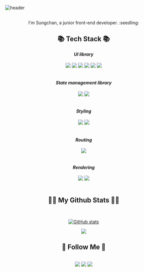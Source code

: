 ![header](https://capsule-render.vercel.app/api?type=waving&color=gradient&height=250&section=header&text=Hi!%20I'm%20Sungchan!&fontColor=FFFFFF&animation=scaleIn&fontSize=90&fontAlignY=38)

<div align="center">
  <br>I'm Sungchan, a junior front-end developer. :seedling:</br>




<h2 align="center">📚 Tech Stack 📚</h2>
  
  #### *UI library*
  
  <div>
  <img src="https://img.shields.io/badge/Python-3766AB?style=flat&logo=Python&logoColor=white"/>  
  <img src="https://img.shields.io/badge/HTML5-E34F26?style=flat&logo=HTML5&logoColor=white"/>
  <img src="https://img.shields.io/badge/CSS3-1572B6?style=flat&logo=CSS3&logoColor=white"/>
  <img src="https://img.shields.io/badge/JavaScript-D0B336?style=flat&logo=Javascript&logoColor=white"/>
  <img src="https://img.shields.io/badge/TypeScript-159588?style=flat&logo=typescript&logoColor=white"/>
  <img src="https://img.shields.io/badge/React-50BCDF?style=flat&logo=React&logoColor=white"/>
  </div>
  
<br>
  
  #### *State management library*
  <div>
   <img src="https://img.shields.io/badge/Redux-764ABC?style=flat&logo=Redux&logoColor=white"/>
    <img src="https://img.shields.io/badge/Recoil-764ABC?style=flat&logo=Recoil&logoColor=white"/>
  </div>
  
<br>
  
  #### *Styling*
  <div>
  <img src="https://img.shields.io/badge/Css Modules-1572B6?style=flat&logo=cssmodules&logoColor=white"/>  
  <img src="https://img.shields.io/badge/Styled-components-DB7093?style=flat&logo=styledcomponents&logoColor=white"/>
  </div>
  
<br>

#### *Routing*
 <div>
 <img src="https://img.shields.io/badge/React Router-CA4245?style=flat&logo=reactrouter&logoColor=white"/>
 </div>
<br>
  
  #### *Rendering* 
  <div>
  <img src="https://img.shields.io/badge/CRA-09D3AC?style=flat&logo=createreactapp&logoColor=white"/> 
  <img src="https://img.shields.io/badge/Vite-646CFF?style=flat&logo=vite&logoColor=white"/>
  </div>

<br>

 <h2>👩‍💻 My Github Stats 👩‍💻</h2>
  
  <br>
  
  [![GitHub stats](https://github-readme-stats.vercel.app/api?username=hyeinisfree&hide_title=true&show_icons=true&include_all_commits=true&disable_animations=true&theme=vue)](https://github.com/anuraghazra/github-readme-stats)

  <a href="https://hits.seeyoufarm.com"><img src="https://hits.seeyoufarm.com/api/count/incr/badge.svg?url=https%3A%2F%2Fgithub.com%2Fhyeinisfree&count_bg=%2341B883&title_bg=%23CDC2C2&icon=github.svg&icon_color=%23E7E7E7&title=hits&edge_flat=false"/></a>

<h2 align="center">🌈 Follow Me 🌈</h2>
  <br/>
  <a href="https://www.instagram.com/190._.sc/"><img src="https://img.shields.io/badge/Instagram-E4405F?style=flat&logo=Instagram&logoColor=white&link=https://www.instagram.com/190._.sc/"/></a>
  <a href="mailto:kjyy07@naver.com"><img src="https://img.shields.io/badge/Naver-00a000?style=flat&logo=Naver&logoColor=white&link=kjyy07@naver.com"/></a>
  <a href="https://www.facebook.com/profile.php?id=100004889682464"><img src="https://img.shields.io/badge/Facebook-3766AB?style=flat&logo=Facebook&logoColor=white&link=https://www.facebook.com/profile.php?id=100004889682464"/></a>
  <br/>
  <br/>

</div>
